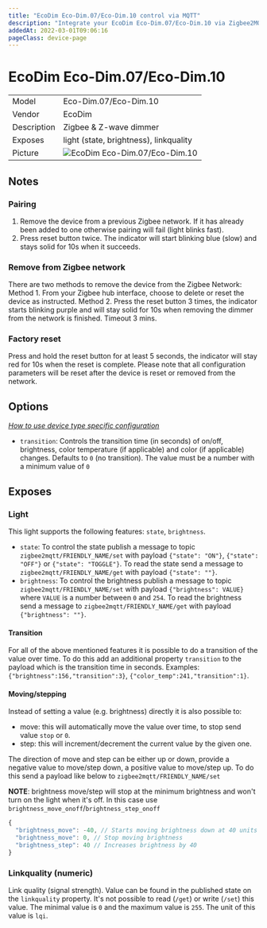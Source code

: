 ```yaml
---
title: "EcoDim Eco-Dim.07/Eco-Dim.10 control via MQTT"
description: "Integrate your EcoDim Eco-Dim.07/Eco-Dim.10 via Zigbee2MQTT with whatever smart home infrastructure you are using without the vendor's bridge or gateway."
addedAt: 2022-03-01T09:06:16
pageClass: device-page
---
```


<!-- !!!! -->
<!-- ATTENTION: This file is auto-generated through docgen! -->
<!-- You can only edit the "Notes"-Section between the two comment lines "Notes BEGIN" and "Notes END". -->
<!-- Do not use h1 or h2 heading within "## Notes"-Section. -->
<!-- !!!! -->

# EcoDim Eco-Dim.07/Eco-Dim.10

|     |     |
|-----|-----|
| Model | Eco-Dim.07/Eco-Dim.10  |
| Vendor  | EcoDim  |
| Description | Zigbee & Z-wave dimmer |
| Exposes | light (state, brightness), linkquality |
| Picture | ![EcoDim Eco-Dim.07/Eco-Dim.10](https://www.zigbee2mqtt.io/images/devices/Eco-Dim.07-Eco-Dim.10.jpg) |


<!-- Notes BEGIN: You can edit here. Add "## Notes" headline if not already present. -->
## Notes

### Pairing
1. Remove the device from a previous Zigbee network. If it has already been added to one otherwise pairing will fail (light blinks fast).
2. Press reset button twice. The indicator will start blinking blue (slow) and stays solid for 10s when it succeeds.

### Remove from Zigbee network
There are two methods to remove the device from the Zigbee Network:
Method 1. From your Zigbee hub interface, choose to delete or reset the device as instructed.
Method 2. Press the reset button 3 times, the indicator starts blinking purple and will stay solid for 10s when removing the dimmer from the network is finished. Timeout 3 mins.

### Factory reset
Press and hold the reset button for at least 5 seconds, the indicator will stay red for 10s when the reset is complete. Please note that all configuration parameters will be reset after the device is reset or removed from the network.
<!-- Notes END: Do not edit below this line -->


## Options
*[How to use device type specific configuration](../zigbee2mqtt.io/docs/guide/configuration/devices-groups.md#specific-device-options)*

* `transition`: Controls the transition time (in seconds) of on/off, brightness, color temperature (if applicable) and color (if applicable) changes. Defaults to `0` (no transition). The value must be a number with a minimum value of `0`


## Exposes

### Light 
This light supports the following features: `state`, `brightness`.
- `state`: To control the state publish a message to topic `zigbee2mqtt/FRIENDLY_NAME/set` with payload `{"state": "ON"}`, `{"state": "OFF"}` or `{"state": "TOGGLE"}`. To read the state send a message to `zigbee2mqtt/FRIENDLY_NAME/get` with payload `{"state": ""}`.
- `brightness`: To control the brightness publish a message to topic `zigbee2mqtt/FRIENDLY_NAME/set` with payload `{"brightness": VALUE}` where `VALUE` is a number between `0` and `254`. To read the brightness send a message to `zigbee2mqtt/FRIENDLY_NAME/get` with payload `{"brightness": ""}`.

#### Transition
For all of the above mentioned features it is possible to do a transition of the value over time. To do this add an additional property `transition` to the payload which is the transition time in seconds.
Examples: `{"brightness":156,"transition":3}`, `{"color_temp":241,"transition":1}`.

#### Moving/stepping
Instead of setting a value (e.g. brightness) directly it is also possible to:
- move: this will automatically move the value over time, to stop send value `stop` or `0`.
- step: this will increment/decrement the current value by the given one.

The direction of move and step can be either up or down, provide a negative value to move/step down, a positive value to move/step up.
To do this send a payload like below to `zigbee2mqtt/FRIENDLY_NAME/set`

**NOTE**: brightness move/step will stop at the minimum brightness and won't turn on the light when it's off. In this case use `brightness_move_onoff`/`brightness_step_onoff`
````js
{
  "brightness_move": -40, // Starts moving brightness down at 40 units per second
  "brightness_move": 0, // Stop moving brightness
  "brightness_step": 40 // Increases brightness by 40
}
````

### Linkquality (numeric)
Link quality (signal strength).
Value can be found in the published state on the `linkquality` property.
It's not possible to read (`/get`) or write (`/set`) this value.
The minimal value is `0` and the maximum value is `255`.
The unit of this value is `lqi`.

